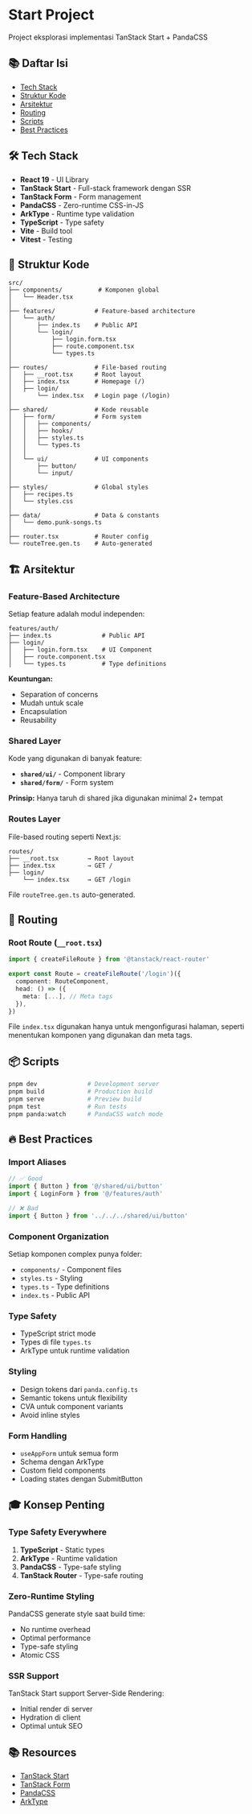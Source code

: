 # Start Project

Project eksplorasi implementasi TanStack Start + PandaCSS

## 📚 Daftar Isi

- [Tech Stack](#-tech-stack)
- [Struktur Kode](#-struktur-kode)
- [Arsitektur](#-arsitektur)
- [Routing](#-routing)
- [Scripts](#-scripts)
- [Best Practices](#-best-practices)

## 🛠 Tech Stack

- **React 19** - UI Library
- **TanStack Start** - Full-stack framework dengan SSR
- **TanStack Form** - Form management
- **PandaCSS** - Zero-runtime CSS-in-JS
- **ArkType** - Runtime type validation
- **TypeScript** - Type safety
- **Vite** - Build tool
- **Vitest** - Testing

## 📁 Struktur Kode

```
src/
├── components/          # Komponen global
│   └── Header.tsx
│
├── features/           # Feature-based architecture
│   └── auth/
│       ├── index.ts    # Public API
│       └── login/
│           ├── login.form.tsx
│           ├── route.component.tsx
│           └── types.ts
│
├── routes/             # File-based routing
│   ├── __root.tsx      # Root layout
│   ├── index.tsx       # Homepage (/)
│   ├── login/
│       └── index.tsx   # Login page (/login)
│
├── shared/             # Kode reusable
│   ├── form/           # Form system
│   │   ├── components/
│   │   ├── hooks/
│   │   ├── styles.ts
│   │   └── types.ts
│   │
│   └── ui/             # UI components
│       ├── button/
│       └── input/
│
├── styles/             # Global styles
│   ├── recipes.ts
│   └── styles.css
│
├── data/               # Data & constants
│   └── demo.punk-songs.ts
│
├── router.tsx          # Router config
└── routeTree.gen.ts    # Auto-generated
```

## 🏗 Arsitektur

### Feature-Based Architecture

Setiap feature adalah modul independen:

```
features/auth/
├── index.ts              # Public API
├── login/
│   ├── login.form.tsx    # UI Component
│   ├── route.component.tsx
│   └── types.ts          # Type definitions
```

**Keuntungan:**
- Separation of concerns
- Mudah untuk scale
- Encapsulation
- Reusability

### Shared Layer

Kode yang digunakan di banyak feature:

- **`shared/ui/`** - Component library
- **`shared/form/`** - Form system

**Prinsip:** Hanya taruh di shared jika digunakan minimal 2+ tempat

### Routes Layer

File-based routing seperti Next.js:

```
routes/
├── __root.tsx        → Root layout
├── index.tsx         → GET /
├── login/
    └── index.tsx     → GET /login
```

File `routeTree.gen.ts` auto-generated.

## 🚀 Routing

### Root Route (`__root.tsx`)

```typescript
import { createFileRoute } from '@tanstack/react-router'

export const Route = createFileRoute('/login')({
  component: RouteComponent,
  head: () => ({
    meta: [...], // Meta tags
  }),
})
```

File `index.tsx` digunakan hanya untuk mengonfigurasi halaman, seperti menentukan komponen yang digunakan dan meta tags.

## 📦 Scripts

```bash
pnpm dev              # Development server
pnpm build            # Production build
pnpm serve            # Preview build
pnpm test             # Run tests
pnpm panda:watch      # PandaCSS watch mode
```

## 🔥 Best Practices

### Import Aliases

```typescript
// ✅ Good
import { Button } from '@/shared/ui/button'
import { LoginForm } from '@/features/auth'

// ❌ Bad
import { Button } from '../../../shared/ui/button'
```

### Component Organization

Setiap komponen complex punya folder:
- `components/` - Component files
- `styles.ts` - Styling
- `types.ts` - Type definitions
- `index.ts` - Public API

### Type Safety

- TypeScript strict mode
- Types di file `types.ts`
- ArkType untuk runtime validation

### Styling

- Design tokens dari `panda.config.ts`
- Semantic tokens untuk flexibility
- CVA untuk component variants
- Avoid inline styles

### Form Handling

- `useAppForm` untuk semua form
- Schema dengan ArkType
- Custom field components
- Loading states dengan SubmitButton

## 🎓 Konsep Penting

### Type Safety Everywhere

1. **TypeScript** - Static types
2. **ArkType** - Runtime validation
3. **PandaCSS** - Type-safe styling
4. **TanStack Router** - Type-safe routing

### Zero-Runtime Styling

PandaCSS generate style saat build time:
- No runtime overhead
- Optimal performance
- Type-safe styling
- Atomic CSS

### SSR Support

TanStack Start support Server-Side Rendering:
- Initial render di server
- Hydration di client
- Optimal untuk SEO

## 📚 Resources

- [TanStack Start](https://tanstack.com/start)
- [TanStack Form](https://tanstack.com/form)
- [PandaCSS](https://panda-css.com)
- [ArkType](https://arktype.io)
